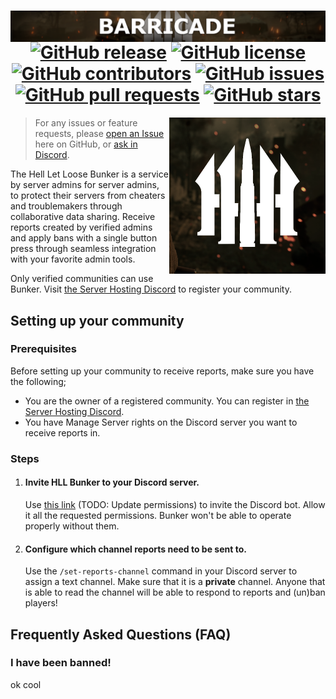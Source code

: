 <div align="center">
<img align="right" src="assets/banner.png">

# [![GitHub release](https://img.shields.io/github/release/timraay/Bunker.svg)](https://github.com/timraay/Bunker/releases) [![GitHub license](https://img.shields.io/github/license/timraay/Bunker.svg)](https://github.com/timraay/Bunker/blob/main/LICENSE) [![GitHub contributors](https://img.shields.io/github/contributors/timraay/Bunker.svg)](https://github.com/timraay/Bunker/graphs/contributors) [![GitHub issues](https://img.shields.io/github/issues/timraay/Bunker.svg)](https://github.com/timraay/Bunker/issues) [![GitHub pull requests](https://img.shields.io/github/issues-pr/timraay/Bunker.svg)](https://github.com/timraay/Bunker/pulls) [![GitHub stars](https://img.shields.io/github/stars/timraay/Bunker.svg)](https://github.com/timraay/Bunker/stargazers)

</div>

<img align="right" width="250" height="250" src="assets/icon.png">

> For any issues or feature requests, please [open an Issue](https://github.com/timraay/Bunker/issues) here on GitHub, or [ask in Discord](https://discord.gg/Pm5WfhB).

The Hell Let Loose Bunker is a service by server admins for server admins, to protect their servers from cheaters and troublemakers through collaborative data sharing. Receive reports created by verified admins and apply bans with a single button press through seamless integration with your favorite admin tools.

Only verified communities can use Bunker. Visit [the Server Hosting Discord](https://discord.gg/Pm5WfhB) to register your community.

## Setting up your community

### Prerequisites

Before setting up your community to receive reports, make sure you have the following;
- You are the owner of a registered community. You can register in [the Server Hosting Discord](https://discord.gg/Pm5WfhB).
- You have Manage Server rights on the Discord server you want to receive reports in.

### Steps

1. #### Invite HLL Bunker to your Discord server.

    Use [this link](https://discord.com/oauth2/authorize?client_id=1190718626286813244&scope=bot+applications.commands&permissions=35840) (TODO: Update permissions) to invite the Discord bot. Allow it all the requested permissions. Bunker won't be able to operate properly without them.

2. #### Configure which channel reports need to be sent to.

    Use the `/set-reports-channel` command in your Discord server to assign a text channel. Make sure that it is a **private** channel. Anyone that is able to read the channel will be able to respond to reports and (un)ban players!

## Frequently Asked Questions (FAQ)

### I have been banned!

ok cool
